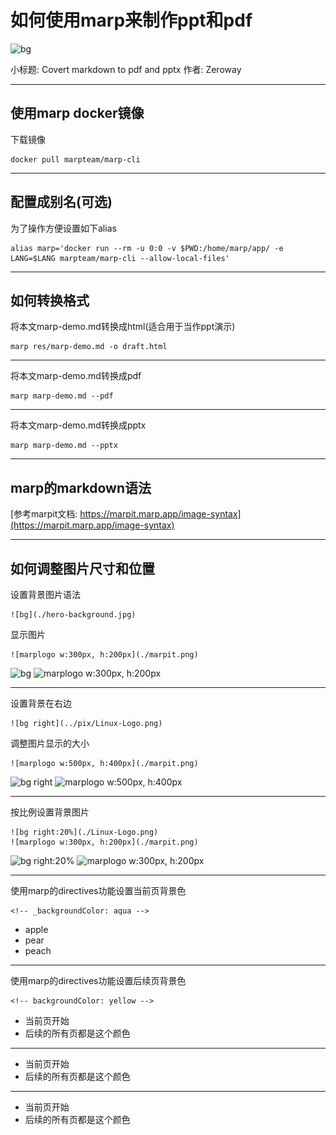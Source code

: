 # 如何使用marp来制作ppt和pdf

![bg](http://zeroway.stub/pix/gentoo-infinity-1280x1024.jpg)

小标题: Covert markdown to pdf and pptx
作者: Zeroway

---

## 使用marp docker镜像

下载镜像

	docker pull marpteam/marp-cli

---

## 配置成别名(可选)

为了操作方便设置如下alias

	alias marp='docker run --rm -u 0:0 -v $PWD:/home/marp/app/ -e LANG=$LANG marpteam/marp-cli --allow-local-files'

---

## 如何转换格式

将本文marp-demo.md转换成html(适合用于当作ppt演示)

	marp res/marp-demo.md -o draft.html

---

将本文marp-demo.md转换成pdf

	marp marp-demo.md --pdf

---

将本文marp-demo.md转换成pptx

	marp marp-demo.md --pptx

---

## marp的markdown语法

[参考marpit文档: https://marpit.marp.app/image-syntax](https://marpit.marp.app/image-syntax)

---

## 如何调整图片尺寸和位置

设置背景图片语法

	![bg](./hero-background.jpg)

显示图片

	![marplogo w:300px, h:200px](./marpit.png)

![bg](http://zeroway.stub/pix/hero-background.jpg)
![marplogo w:300px, h:200px](http://zeroway.stub/pix/marpit.png)

---

设置背景在右边

	![bg right](../pix/Linux-Logo.png)

调整图片显示的大小

	![marplogo w:500px, h:400px](./marpit.png)

![bg right](http://zeroway.stub/pix/Linux-Logo.png)
![marplogo w:500px, h:400px](http://zeroway.stub/pix/marpit.png)

---

按比例设置背景图片

	![bg right:20%](./Linux-Logo.png)
	![marplogo w:300px, h:200px](./marpit.png)

![bg right:20%](http://zeroway.stub/pix/Linux-Logo.png)
![marplogo w:300px, h:200px](http://zeroway.stub/pix/marpit.png)

---

<!-- _backgroundColor: aqua -->
使用marp的directives功能设置当前页背景色

	<!-- _backgroundColor: aqua -->

- apple
- pear
- peach

---

<!-- backgroundColor: yellow -->
使用marp的directives功能设置后续页背景色

	<!-- backgroundColor: yellow -->

- 当前页开始
- 后续的所有页都是这个颜色

---

- 当前页开始
- 后续的所有页都是这个颜色

---

- 当前页开始
- 后续的所有页都是这个颜色
